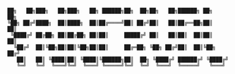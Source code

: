     ██╗   ██╗███╗   ██╗███╗   ██╗ ██████╗██╗  ██╗██╗   ██╗██████╗ ██╗   ██╗
    ╚██╗ ██╔╝████╗  ██║████╗  ██║██╔════╝██║ ██╔╝██║   ██║██╔══██╗██║   ██║
     ╚████╔╝ ██╔██╗ ██║██╔██╗ ██║██║     █████╔╝ ██║   ██║██║  ██║██║   ██║
      ╚██╔╝  ██║╚██╗██║██║╚██╗██║██║     ██╔═██╗ ╚██╗ ██╔╝██║  ██║╚██╗ ██╔╝
       ██║   ██║ ╚████║██║ ╚████║╚██████╗██║  ██╗ ╚████╔╝ ██████╔╝ ╚████╔╝ 
       ╚═╝   ╚═╝  ╚═══╝╚═╝  ╚═══╝ ╚═════╝╚═╝  ╚═╝  ╚═══╝  ╚═════╝   ╚═══╝    
                                                                                     
<!--
**ynnckvdv/ynnckvdv** is a ✨ _special_ ✨ repository because its `README.md` (this file) appears on your GitHub profile.

Here are some ideas to get you started:

- 🔭 I’m currently working on ...
- 🌱 I’m currently learning ...
- 👯 I’m looking to collaborate on ...
- 🤔 I’m looking for help with ...
- 💬 Ask me about ...
- 📫 How to reach me: ...
- 😄 Pronouns: ...
- ⚡ Fun fact: ...
-->
